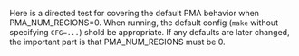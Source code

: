 Here is a directed test for covering the default PMA behavior when PMA_NUM_REGIONS=0.
When running, the default config (`make` without specifying `CFG=...`) shold be appropriate.
If any defaults are later changed, the important part is that PMA_NUM_REGIONS must be 0.
